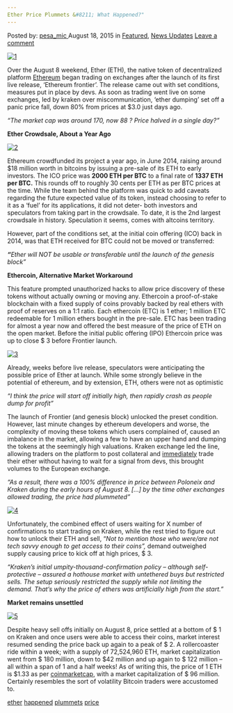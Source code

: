 ```yaml
---
Ether Price Plummets &#8211; What Happened?"
---
```

<article class="post-listing post-11294 post type-post status-publish format-standard has-post-thumbnail hentry  tag-ether tag-happened tag-plummets tag-price">
<div class="post-inner">
<span>Posted by: <a href="https://www.deepdotweb.com/author/pesa_mic/" title="">pesa_mic </a></span>
<span>August 18, 2015</span>
<span>in <a href="https://www.deepdotweb.com/category/deepdot-news/" rel="category tag">Featured</a>, <a href="https://www.deepdotweb.com/category/news-updates/" rel="category tag">News Updates</a></span>
<span><a href="https://www.deepdotweb.com/2015/08/18/ether-price-plummets-what-happened/#respond">Leave a comment</a></span>


<p><a href="/imgs/2015/08/11.jpg"><img class="aligncenter size-full wp-image-11295" src="/imgs/2015/08/11.jpg" alt="1" width="809" height="540" srcset="/imgs/2015/08/11.jpg 809w, /imgs/2015/08/11-300x200.jpg 300w, /imgs/2015/08/11-290x195.jpg 290w" sizes="(max-width: 809px) 100vw, 809px" /></a></p>
<p>Over the August 8 weekend, Ether (ETH), the native token of decentralized platform <a href="https://www.deepdotweb.com/2014/08/18/ethereum-making-entire-world-trustless/">Ethereum</a> began trading on exchanges after the launch of its first live release, ‘Ethereum frontier’. The release came out with set conditions, measures put in place by devs. As soon as trading went live on some exchanges, led by kraken over miscommunication, ‘ether dumping’ set off a panic price fall, down 80% from prices at $3.0 just days ago.</p>
<p><em>“The market cap was around 170, now 88 ? Price halved in a single day?”</em></p>
<p><strong>Ether Crowdsale, About a Year Ago</strong></p>
<p><a href="/imgs/2015/08/22.jpg"><img class="aligncenter size-full wp-image-11296" src="/imgs/2015/08/22.jpg" alt="2" width="623" height="353" srcset="/imgs/2015/08/22.jpg 623w, /imgs/2015/08/22-300x170.jpg 300w" sizes="(max-width: 623px) 100vw, 623px" /></a></p>
<p>Ethereum crowdfunded its project a year ago, in June 2014, raising around $18 million worth in bitcoins by issuing a pre-sale of its ETH to early investors. The ICO price was <strong>2000 ETH per BTC</strong> to a final rate of <strong>1337 ETH per BTC.</strong> This rounds off to roughly 30 cents per ETH as per BTC prices at the time. While the team behind the platform was quick to add caveats regarding the future expected value of its token, instead choosing to refer to it as a ‘fuel’ for its applications, it did not deter- both investors and speculators from taking part in the crowdsale. To date, it is the 2nd largest crowdsale in history. Speculation it seems, comes with altcoins territory.</p>
<p>However, part of the conditions set, at the initial coin offering (ICO) back in 2014, was that ETH received for BTC could not be moved or transferred:</p>
<p><strong><em>“</em></strong><em>Ether will NOT be usable or transferable until the launch of the genesis block”</em></p>
<p><strong>Ethercoin, Alternative Market Workaround</strong></p>
<p>This feature prompted unauthorized hacks to allow price discovery of these tokens without actually owning or moving any. Ethercoin a proof-of-stake blockchain with a fixed supply of coins provably backed by real ethers with proof of reserves on a 1:1 ratio. Each ethercoin (ETC) is 1 ether; 1 million ETC redeemable for 1 million ethers bought in the pre-sale. ETC has been trading for almost a year now and offered the best measure of the price of ETH on the open market. Before the initial public offering (IPO) Ethercoin price was up to close $ 3 before Frontier launch.</p>
<p><a href="/imgs/2015/08/32.jpg"><img class="aligncenter size-full wp-image-11297" src="/imgs/2015/08/32.jpg" alt="3" width="669" height="299" srcset="/imgs/2015/08/32.jpg 669w, /imgs/2015/08/32-300x134.jpg 300w" sizes="(max-width: 669px) 100vw, 669px" /></a></p>
<p>Already, weeks before live release, speculators were anticipating the possible price of Ether at launch. While some strongly believe in the potential of ethereum, and by extension, ETH, others were not as optimistic</p>
<p><em>“I think the price will start off initially high, then rapidly crash as people dump for profit”</em></p>
<p>The launch of Frontier (and genesis block) unlocked the preset condition. However, last minute changes by ethereum developers and worse, the complexity of moving these tokens which users complained of, caused an imbalance in the market, allowing a few to have an upper hand and dumping the tokens at the seemingly high valuations. Kraken exchange led the line, allowing traders on the platform to post collateral and <u>immediately</u> trade their ether without having to wait for a signal from devs, this brought volumes to the European exchange.</p>
<p><em>“As a result, there was a 100% difference in price between Poloneix and Kraken during the early hours of August 8. [&#8230;] by the time other exchanges allowed trading, the price had plummeted”</em></p>
<p><a href="/imgs/2015/08/42.jpg"><img class="aligncenter size-full wp-image-11298" src="/imgs/2015/08/42.jpg" alt="4" width="528" height="653" srcset="/imgs/2015/08/42.jpg 528w, /imgs/2015/08/42-243x300.jpg 243w" sizes="(max-width: 528px) 100vw, 528px" /></a></p>
<p>Unfortunately, the combined effect of users waiting for X number of confirmations to start trading on Kraken, while the rest tried to figure out how to unlock their ETH and sell, “<em>Not to mention those who were/are not tech savvy enough to get access to their coins”, </em>demand outweighed supply causing price to kick off at high prices, $ 3.</p>
<p><em>“Kraken&#8217;s initial umpity-thousand-confirmation policy &#8211; although self-protective &#8211; assured a hothouse market with untethered buys but restricted sells. The setup seriously restricted the supply while not limiting the demand. That&#8217;s why the price of ethers was artificially high from the start.”</em></p>
<p><strong>Market remains unsettled</strong></p>
<p><a href="/imgs/2015/08/52.jpg"><img class="aligncenter size-full wp-image-11299" src="/imgs/2015/08/52.jpg" alt="5" width="948" height="314" srcset="/imgs/2015/08/52.jpg 948w, /imgs/2015/08/52-300x99.jpg 300w" sizes="(max-width: 948px) 100vw, 948px" /></a></p>
<p>Despite heavy sell offs initially on August 8, price settled at a bottom of $ 1 on Kraken and once users were able to access their coins, market interest resumed sending the price back up again to a peak of $ 2. A rollercoaster ride within a week; with a supply of 72,524,960 ETH, market capitalization went from $ 180 million, down to $42 million and up again to $ 122 million &#8211; all within a span of 1 and a half weeks! As of writing this, the price of 1 ETH is $1.33 as per <a href="http://coinmarketcap.com/currencies/ethereum/#charts">coinmarketcap</a>, with a market capitalization of $ 96 million. Certainly resembles the sort of volatility Bitcoin traders were accustomed to.</p>
</div>
<a href="https://www.deepdotweb.com/tag/ether/" rel="tag">ether</a> <a href="https://www.deepdotweb.com/tag/happened/" rel="tag">happened</a> <a href="https://www.deepdotweb.com/tag/plummets/" rel="tag">plummets</a> <a href="https://www.deepdotweb.com/tag/price/" rel="tag">price</a></span> <span style="display:none" class="updated">2015-08-18<a href="https://www.deepdotweb.com/author/pesa_mic/" title="Posts by pesa_mic" rel="author">pesa_mic</a></strong></div>

